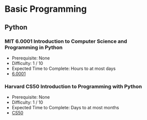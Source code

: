 # Basic Programming
## Python

### MIT 6.0001 Introduction to Computer Science and Programming in Python
- Prerequisite: None
- Difficulty: 1 / 10
- Expected Time to Complete: Hours to at most days
- [6.0001](https://ocw.mit.edu/courses/6-0001-introduction-to-computer-science-and-programming-in-python-fall-2016/pages/syllabus/)

### Harvard CS50 Introduction to Programming with Python
- Prerequisite: None
- Difficulty: 1 / 10
- Expected Time to Complete: Days to at most months
- [CS50](https://cs50.harvard.edu/python/2022/)
